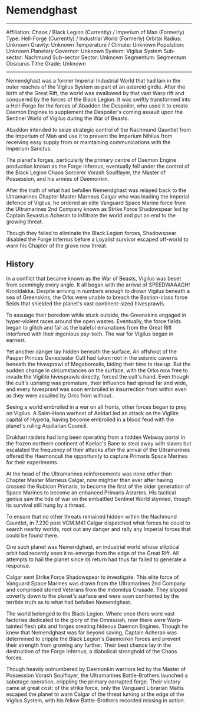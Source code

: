 # Nemendghast
___
Affiliation: Chaos / Black Legion (Currently) / Imperium of Man (Formerly)
Type: Hell-Forge (Currently) / Industrial World (Formerly)
Orbital Radius: Unknown
Gravity: Unknown
Temperature / Climate: Unknown
Population: Unknown
Planetary Governor: Unknown
System: Vigilus System
Sub-sector: Nachmund Sub-sector
Sector: Unknown
Segmentum: Segmentum Obscurus
Tithe Grade: Unknown
___
Nemendghast was a former Imperial Industrial World that had lain in the outer reaches of the Vigilus System as part of an asteroid girdle. After the birth of the Great Rift, the world was swallowed by that vast Warp rift and conquered by the forces of the Black Legion.
It was swiftly transformed into a Hell-Forge for the forces of Abaddon the Despoiler, who used it to create Daemon Engines to supplement the Despoiler's coming assault upon the Sentinel World of Vigilus during the War of Beasts.

Abaddon intended to seize strategic control of the Nachmund Gauntlet from the Imperium of Man and use it to prevent the Imperium Nihilus from receiving easy supply from or maintaining communications with the Imperium Sanctus.

The planet's forges, particularly the primary centre of Daemon Engine production known as the Forge Infernus, eventually fell under the control of the Black Legion Chaos Sorcerer Vorash Soulflayer, the Master of Possession, and his armies of Daemonkin.

After the truth of what had befallen Nemendghast was relayed back to the Ultramarines Chapter Master Marneus Calgar who was leading the Imperial defence of Vigilus, he ordered an elite Vanguard Space Marine force from the Ultramarines 2nd Company known as Strike Force Shadowspear led by Captain Sevastus Acheran to infiltrate the world and put an end to the growing threat.

Though they failed to eliminate the Black Legion forces, Shadowspear disabled the Forge Infernus before a Loyalist survivor escaped off-world to warn his Chapter of the grave new threat.

## History
In a conflict that became known as the War of Beasts, Vigilus was beset from seemingly every angle. It all began with the arrival of SPEEDWAAAGH! Krooldakka. Despite arriving in numbers enough to drown Vigilus beneath a sea of Greenskins, the Orks were unable to breach the Bastion-class force fields that shielded the planet's vast continent-sized hivesprawls.

To assuage their boredom while stuck outside, the Greenskins engaged in hyper-violent races around the open wastes. Eventually, the force fields began to glitch and fail as the baleful emanations from the Great Rift interfered with their ingenious psy-tech. The war for Vigilus began in earnest.

Yet another danger lay hidden beneath the surface. An offshoot of the Pauper Princes Genestealer Cult had taken root in the seismic caverns beneath the hivesprawl of Megaborealis, biding their time to rise up. But the sudden change in circumstances on the surface, with the Orks now free to invade the Vigilite hivesprawls directly, forced the cult's hand. Even though the cult's uprising was premature, their influence had spread far and wide, and every hivesprawl was soon embroiled in insurrection from within even as they were assailed by Orks from without.

Seeing a world embroiled in a war on all fronts, other forces began to prey on Vigilus. A Saim-Hann warhost of Aeldari led an attack on the Vigilite capital of Hyperia, having become embroiled in a blood feud with the planet's ruling Aquilarian Council.

Drukhari raiders had long been operating from a hidden Webway portal in the frozen northern continent of Kaelac's Bane to steal away with slaves but escalated the frequency of their attacks after the arrival of the Ultramarines offered the Haemonculi the opportunity to capture Primaris Space Marines for their experiments.

At the head of the Ultramarines reinforcements was none other than Chapter Master Marneus Calgar, now mightier than ever after having crossed the Rubicon Primaris, to become the first of the older generation of Space Marines to become an enhanced Primaris Astartes. His tactical genius saw the tide of war on the embattled Sentinel World stymied, though its survival still hung by a thread.

To ensure that no other threats remained hidden within the Nachmund Gauntlet, in 7.230 post VCM.M41 Calgar dispatched what forces he could to search nearby worlds, root out any danger and rally any Imperial forces that could be found there.

One such planet was Nemendghast, an industrial world whose elliptical orbit had recently seen it re-emerge from the edge of the Great Rift. All attempts to hail the planet since its return had thus far failed to generate a response.

Calgar sent Strike Force Shadowspear to investigate. This elite force of Vanguard Space Marines was drawn from the Ultramarines 2nd Company and comprised storied Veterans from the Indomitus Crusade. They slipped covertly down to the planet's surface and were soon confronted by the terrible truth as to what had befallen Nemendghast.

The world belonged to the Black Legion. Where once there were vast factories dedicated to the glory of the Omnissiah, now there were Warp-tainted flesh pits and forges creating hideous Daemon Engines. Though he knew that Nemendghast was far beyond saving, Captain Acheran was determined to cripple the Black Legion's Daemonkin forces and prevent their strength from growing any further. Their best chance lay in the destruction of the Forge Infernus, a diabolical stronghold of the Chaos forces.

Though heavily outnumbered by Daemonkin warriors led by the Master of Possession Vorash Soulflayer, the Ultramarines Battle-Brothers launched a sabotage operation, crippling the primary corrupted forge. Their victory came at great cost; of the strike force, only the Vanguard Librarian Maltis escaped the planet to warn Calgar of the threat lurking at the edge of the Vigilus System, with his fellow Battle-Brothers recorded missing in action.

